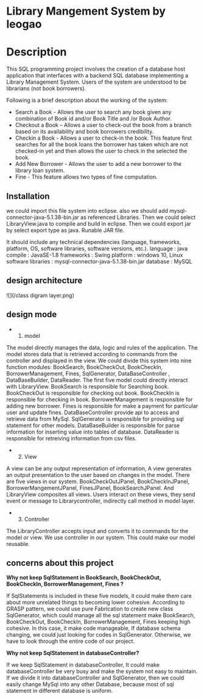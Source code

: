 # Library Mangement System by leogao
# Description
This SQL programming project involves the creation of a database host application that
interfaces with a backend SQL database implementing a Library Management System. Users of
the system are understood to be librarians (not book borrowers).

Following is a brief description about the working of the system:

- Search a Book - Allows the user to search any book given any combination of Book id and/or Book Title and /or Book Author. 
- Checkout a Book – Allows a user to check-out the book from a branch based on its availability and book borrowers credibility. 
- Checkin a Book - Allows a user to check-in the book. This feature first searches for all the book loans the borrower has taken which are not checked-in yet and then allows the user to check in the selected the book. 
- Add New Borrower - Allows the user to add a new borrower to the library loan system. 
- Fine - This feature allows two types of fine computation. 

## Installation
we could import this file system into eclipse. 
also we should add mysql-connector-java-5.1.38-bin.jar as referenced Libraries.
Then we could select LibraryView.java to compile and build in eclipse.
Then we could export jar by select export type as java. Runable JAR file.

It should include any technical dependencies (language, frameworks, platform, OS,
software libraries, software versions, etc.).
language : java 
compile : JavaSE-1.8 
frameworks : Swing 
platform : windows 10, Linux 
software libraries : mysql-connector-java-5.1.38-bin.jar 
database : MySQL

## design architecture
![](/class digram layer.png)

## design mode
- 1. model

The model directly manages the data, logic and rules of the application. The model stores data
that is retrieved according to commands from the controller and displayed in the view.
We could divide this system into nine function modules: BookSearch, BookCheckOut,
BookCheckIn, BorrowerManagement, Fines, SqlGenerator, DataBaseController ,
DataBaseBuilder, DataReader. The first five model could directly interact with LibraryView.
BookSearch is responsible for Searching book.
BookCheckOut is responsible for checking out book.
BookCheckIn is responsible for checking in book.
BorrowerManagement is responsible for adding new borrower.
Fines is responsible for make a payment for particular user and update fines.
DataBaseController provide api to access and retrieve data from MySql.
SqlGenerator is responsible for providing sql statement for other models.
DataBaseBuilder is responsible for parse information for inserting value into tables of database.
DataReader is responsible for retreiving information from csv files.
- 2. View

A view can be any output representation of information, A view generates an output presentation
to the user based on changes in the model. There are five views in our system.
BookCheckOutJPanel, BookCheckInJPanel, BorrowerMangementJPanel, FinesJPanel,
BookSearchJPanel. And LibraryView composites all views. Users interact on these views, they
send event or message to Librarycontroller, indirectly call method in model layer.
- 3. Controller

The LibraryController accepts input and converts it to commands for the model or view. We use
controller in our system. This could make our model reusable.

## concerns about this project
**Why not keep SqlStatement in BookSearch, BookCheckOut, BookCheckIn, BorrowerManagement, Fines ?**

If SqlStatements is included in these five models, it could make them care about more unrelated
things to becoming lower cohesive. According to GRASP pattern, we could use pure
Fabrication to create new class SqlGenerator, which could manage all the sql statement make
BookSearch, BookCheckOut, BookCheckIn, BorrowerManagement, Fines keeping high
cohesive. In this case, it make code manageable, If database schema changing, we could just
looking for codes in SqlGenerator. Otherwise, we have to look through the entire code of our
project.

**Why not keep SqlStatement in databaseController?**

If we keep SqlStatement in databaseController, It could make databaseController be very busy
and make the system not easy to maintain. If we divide it into databaseController and
SqlGenerator, then we could easily change MySql into any other Database, because most of sql
statement in different database is uniform.
